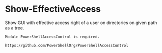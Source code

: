 # Show-EffectiveAccess

Show GUI with effective access right of a user on directories on given path as a tree.

	Module PowerShellAccessControl is required.
	
	https://github.com/PowerShellOrg/PowerShellAccessControl
  
  
